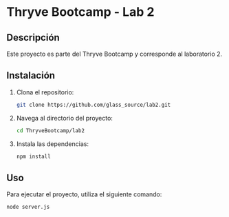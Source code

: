 # Thryve Bootcamp - Lab 2

## Descripción
Este proyecto es parte del Thryve Bootcamp y corresponde al laboratorio 2. 

## Instalación
1. Clona el repositorio:
    ```bash
    git clone https://github.com/glass_source/lab2.git
    ```
2. Navega al directorio del proyecto:
    ```bash
    cd ThryveBootcamp/lab2
    ```
3. Instala las dependencias:
    ```bash
    npm install
    ```

## Uso
Para ejecutar el proyecto, utiliza el siguiente comando:
```bash
node server.js
```